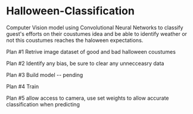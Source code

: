 # Halloween-Classification

Computer Vision model using Convolutional Neural Networks to 
classify guest's efforts on their coustumes idea and be able to identify weather or not this coustumes reaches the 
haloween expectations.  

Plan #1 Retrive image dataset of good and bad halloween coustumes

Plan #2 Identify any bias, be sure to clear any unnecceasry data

Plan #3 Build model -- pending

Plan #4 Train

Plan #5 allow access to camera,  use set weights to allow accurate classification when predicting

